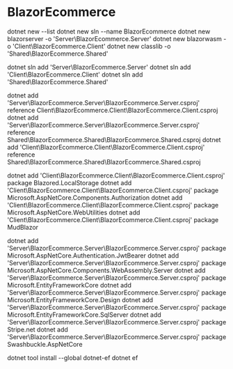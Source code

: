 # BlazorEcommerce

dotnet new --list
dotnet new sln --name BlazorEcommerce
dotnet new blazorserver -o 'Server\BlazorEcommerce.Server'
dotnet new blazorwasm -o 'Client\BlazorEcommerce.Client'
dotnet new classlib -o 'Shared\BlazorEcommerce.Shared'

dotnet sln add 'Server\BlazorEcommerce.Server'
dotnet sln add 'Client\BlazorEcommerce.Client'
dotnet sln add 'Shared\BlazorEcommerce.Shared'

dotnet add 'Server\BlazorEcommerce.Server\BlazorEcommerce.Server.csproj' reference Client\BlazorEcommerce.Client\BlazorEcommerce.Client.csproj
dotnet add 'Server\BlazorEcommerce.Server\BlazorEcommerce.Server.csproj' reference Shared\BlazorEcommerce.Shared\BlazorEcommerce.Shared.csproj
dotnet add 'Client\BlazorEcommerce.Client\BlazorEcommerce.Client.csproj' reference Shared\BlazorEcommerce.Shared\BlazorEcommerce.Shared.csproj

dotnet add 'Client\BlazorEcommerce.Client\BlazorEcommerce.Client.csproj' package Blazored.LocalStorage
dotnet add 'Client\BlazorEcommerce.Client\BlazorEcommerce.Client.csproj' package Microsoft.AspNetCore.Components.Authorization
dotnet add 'Client\BlazorEcommerce.Client\BlazorEcommerce.Client.csproj' package Microsoft.AspNetCore.WebUtilities
dotnet add 'Client\BlazorEcommerce.Client\BlazorEcommerce.Client.csproj' package MudBlazor

dotnet add 'Server\BlazorEcommerce.Server\BlazorEcommerce.Server.csproj' package Microsoft.AspNetCore.Authentication.JwtBearer
dotnet add 'Server\BlazorEcommerce.Server\BlazorEcommerce.Server.csproj' package Microsoft.AspNetCore.Components.WebAssembly.Server
dotnet add 'Server\BlazorEcommerce.Server\BlazorEcommerce.Server.csproj' package Microsoft.EntityFrameworkCore
dotnet add 'Server\BlazorEcommerce.Server\BlazorEcommerce.Server.csproj' package Microsoft.EntityFrameworkCore.Design
dotnet add 'Server\BlazorEcommerce.Server\BlazorEcommerce.Server.csproj' package Microsoft.EntityFrameworkCore.SqlServer
dotnet add 'Server\BlazorEcommerce.Server\BlazorEcommerce.Server.csproj' package Stripe.net
dotnet add 'Server\BlazorEcommerce.Server\BlazorEcommerce.Server.csproj' package Swashbuckle.AspNetCore



dotnet tool install --global dotnet-ef
dotnet ef

